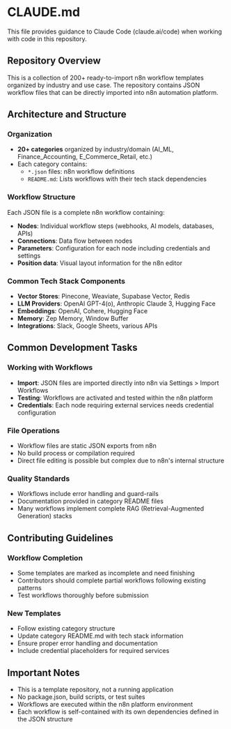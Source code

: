 # CLAUDE.md

This file provides guidance to Claude Code (claude.ai/code) when working with code in this repository.

## Repository Overview

This is a collection of 200+ ready-to-import n8n workflow templates organized by industry and use case. The repository contains JSON workflow files that can be directly imported into n8n automation platform.

## Architecture and Structure

### Organization
- **20+ categories** organized by industry/domain (AI_ML, Finance_Accounting, E_Commerce_Retail, etc.)
- Each category contains:
  - `*.json` files: n8n workflow definitions
  - `README.md`: Lists workflows with their tech stack dependencies

### Workflow Structure
Each JSON file is a complete n8n workflow containing:
- **Nodes**: Individual workflow steps (webhooks, AI models, databases, APIs)
- **Connections**: Data flow between nodes
- **Parameters**: Configuration for each node including credentials and settings
- **Position data**: Visual layout information for the n8n editor

### Common Tech Stack Components
- **Vector Stores**: Pinecone, Weaviate, Supabase Vector, Redis
- **LLM Providers**: OpenAI GPT-4(o), Anthropic Claude 3, Hugging Face
- **Embeddings**: OpenAI, Cohere, Hugging Face
- **Memory**: Zep Memory, Window Buffer
- **Integrations**: Slack, Google Sheets, various APIs

## Common Development Tasks

### Working with Workflows
- **Import**: JSON files are imported directly into n8n via Settings > Import Workflows
- **Testing**: Workflows are activated and tested within the n8n platform
- **Credentials**: Each node requiring external services needs credential configuration

### File Operations
- Workflow files are static JSON exports from n8n
- No build process or compilation required
- Direct file editing is possible but complex due to n8n's internal structure

### Quality Standards
- Workflows include error handling and guard-rails
- Documentation provided in category README files
- Many workflows implement complete RAG (Retrieval-Augmented Generation) stacks

## Contributing Guidelines

### Workflow Completion
- Some templates are marked as incomplete and need finishing
- Contributors should complete partial workflows following existing patterns
- Test workflows thoroughly before submission

### New Templates
- Follow existing category structure
- Update category README.md with tech stack information
- Ensure proper error handling and documentation
- Include credential placeholders for required services

## Important Notes

- This is a template repository, not a running application
- No package.json, build scripts, or test suites
- Workflows are executed within the n8n platform environment
- Each workflow is self-contained with its own dependencies defined in the JSON structure